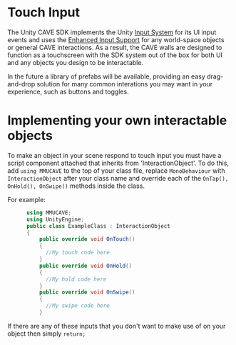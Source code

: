 # Touch Input
The Unity CAVE SDK implements the Unity [Input System](https://docs.unity3d.com/Packages/com.unity.inputsystem@1.8/manual/index.html) for its UI input events and uses the [Enhanced Input Support](https://docs.unity3d.com/Packages/com.unity.inputsystem@1.0/api/UnityEngine.InputSystem.EnhancedTouch.EnhancedTouchSupport.html) for any world-space objects or general CAVE interactions.
As a result, the CAVE walls are designed to function as a touchscreen with the SDK system out of the box for both UI and any objects you design to be interactable.

In the future a library of prefabs will be available, providing an easy drag-and-drop solution for many common interations you may want in your experience, such as buttons and toggles.

# Implementing your own interactable objects
To make an object in your scene respond to touch input you must have a script component attached that inherits from 'InteractionObject'.
To do this, add ```using MMUCAVE``` to the top of your class file, replace ```MonoBehaviour``` with ```InteractionObject``` after your class name and override each of the ```OnTap(), OnHold(), OnSwipe()``` methods inside the class.

For example:
``` C#
      using MMUCAVE;
      using UnityEngine;
      public class ExampleClass : InteractionObject
      {
          public override void OnTouch()
          {
            //My touch code here
          }
          public override void OnHold()
          {
            //My hold code here
          }
          public override void OnSwipe()
          {
            //My swipe code here
          }
```

If there are any of these inputs that you don't want to make use of on your object then simply ```return;```
